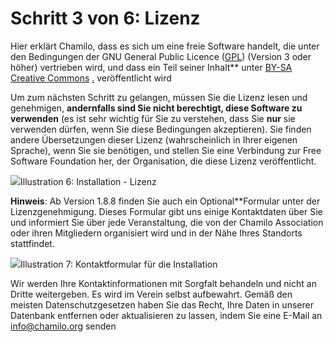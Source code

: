 # Schritt 3 von 6: Lizenz

Hier erklärt Chamilo, dass es sich um eine freie Software handelt, die unter den Bedingungen der GNU General Public Licence \([GPL](http://en.wikipedia.org/wiki/GNU_General_Public_License)\) \(Version 3 oder höher\) vertrieben wird, und dass ein Teil seiner Inhalt** unter [BY-SA](http://creativecommons.org/licenses/by-sa/3.0/deed.fr) [Creative Commons](http://creativecommons.org/licenses/by-sa/3.0/deed.fr) [.](http://creativecommons.org/licenses/by-sa/3.0/deed.fr) veröffentlicht wird

Um zum nächsten Schritt zu gelangen, müssen Sie die Lizenz lesen und genehmigen, **andernfalls sind Sie nicht berechtigt, diese Software zu verwenden** \(es ist sehr wichtig für Sie zu verstehen, dass Sie **nur** sie verwenden dürfen, wenn Sie diese Bedingungen akzeptieren\). Sie finden andere Übersetzungen dieser Lizenz \(wahrscheinlich in Ihrer eigenen Sprache\), wenn Sie sie benötigen, und stellen Sie eine Verbindung zur Free Software Foundation her, der Organisation, die diese Lizenz veröffentlicht.

![](../../../../.gitbook/assets/images6%20%285%29.png)Illustration 6: Installation - Lizenz

**Hinweis**: Ab Version 1.8.8 finden Sie auch ein Optional**Formular unter der Lizenzgenehmigung. Dieses Formular gibt uns einige Kontaktdaten über Sie und informiert Sie über jede Veranstaltung, die von der Chamilo Association oder ihren Mitgliedern organisiert wird und in der Nähe Ihres Standorts stattfindet.

![](../../../../.gitbook/assets/images8%20%287%29.png)Illustration 7: Kontaktformular für die Installation

Wir werden Ihre Kontaktinformationen mit Sorgfalt behandeln und nicht an Dritte weitergeben. Es wird im Verein selbst aufbewahrt. Gemäß den meisten Datenschutzgesetzen haben Sie das Recht, Ihre Daten in unserer Datenbank entfernen oder aktualisieren zu lassen, indem Sie eine E-Mail an info@chamilo.org senden